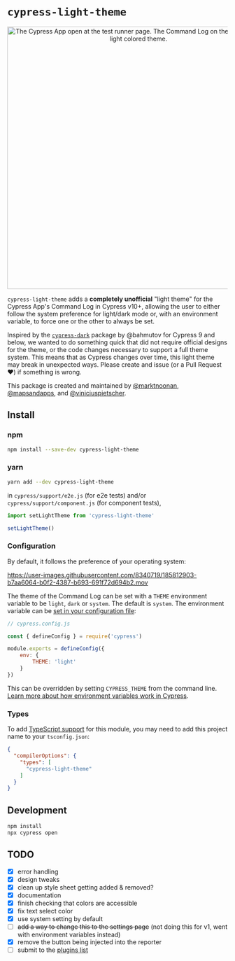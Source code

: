 # `cypress-light-theme`
<p align="center">
    <img width="600" alt="The Cypress App open at the test runner page. The Command Log on the left is using a light colored theme." src="https://user-images.githubusercontent.com/8340719/185812858-25aab730-47e6-4815-879a-ddbe010775c8.png">
</p>

`cypress-light-theme` adds a **completely unofficial** "light theme" for the Cypress App's Command Log in Cypress v10+, allowing the user to either follow the system preference for light/dark mode or, with an environment variable, to force one or the other to always be set.

Inspired by the [`cypress-dark`](https://npmjs.com/package/cypress-dark) package by @bahmutov for Cypress 9 and below, we wanted to do something quick that did not require official designs for the theme, or the code changes necessary to support a full theme system. This means that as Cypress changes over time, this light theme may break in unexpected ways. Please create and issue (or a Pull Request ❤️) if something is wrong.

This package is created and maintained by [@marktnoonan](https://github.com/marktnoonan), [@mapsandapps](https://github.com/mapsandapps), and [@viniciuspietscher](https://github.com/viniciuspietscher).

## Install

### npm

```sh
npm install --save-dev cypress-light-theme
```

### yarn

```sh
yarn add --dev cypress-light-theme
```

in `cypress/support/e2e.js` (for e2e tests) and/or `cypress/support/component.js` (for component tests),

```js
import setLightTheme from 'cypress-light-theme'

setLightTheme()
```

### Configuration

By default, it follows the preference of your operating system:

https://user-images.githubusercontent.com/8340719/185812903-b7aa6064-b0f2-4387-b693-691f72d694b2.mov

The theme of the Command Log can be set with a `THEME` environment variable to be `light`, `dark` or `system`. The default is `system`. The environment variable can be [set in your configuration file](https://on.cypress.io/configuration):

```js
// cypress.config.js

const { defineConfig } = require('cypress')

module.exports = defineConfig({
    env: {
        THEME: 'light'
    }
})

```

This can be overridden by setting `CYPRESS_THEME` from the command line. [Learn more about how environment variables work in Cypress](https://on.cypress.io/environment-variables).

### Types

To add [TypeScript support](https://www.typescriptlang.org/tsconfig/#types) for this module, you may need to add this project name to your `tsconfig.json`:
```json
{
  "compilerOptions": {
    "types": [
      "cypress-light-theme"
    ]
  }
}
```

## Development

```sh
npm install
npx cypress open
```


## TODO

- [x] error handling
- [x] design tweaks
- [x] clean up style sheet getting added & removed?
- [x] documentation
- [x] finish checking that colors are accessible
- [x] fix text select color
- [x] use system setting by default
- [ ] ~~add a way to change this to the settings page~~ (not doing this for v1, went with environment variables instead)
- [x] remove the button being injected into the reporter
- [ ] submit to the [plugins list](https://docs.cypress.io/plugins/directory)
